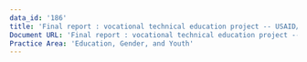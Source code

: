 ```yaml
---
data_id: '186'
title: 'Final report : vocational technical education project -- USAID/Honduras'
Document URL: 'Final report : vocational technical education project -- USAID/Honduras'
Practice Area: 'Education, Gender, and Youth'
---
```

